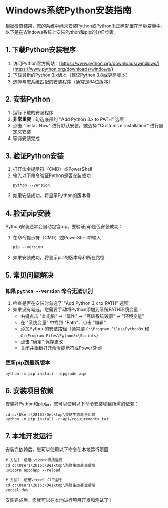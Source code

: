 # Windows系统Python安装指南

根据检查结果，您的系统中尚未安装Python或Python未正确配置在环境变量中。以下是在Windows系统上安装Python和pip的详细步骤。

## 1. 下载Python安装程序

1. 访问Python官方网站：[https://www.python.org/downloads/windows/](https://www.python.org/downloads/windows/)
2. 下载最新的Python 3.x版本（建议Python 3.8或更高版本）
3. 选择与您系统匹配的安装程序（通常是64位版本）

## 2. 安装Python

1. 运行下载的安装程序
2. **非常重要**：勾选底部的 "Add Python 3.x to PATH" 选项
3. 点击 "Install Now" 进行默认安装，或选择 "Customize installation" 进行自定义安装
4. 等待安装完成

## 3. 验证Python安装

1. 打开命令提示符（CMD）或PowerShell
2. 输入以下命令验证Python是否安装成功：
   ```
   python --version
   ```
3. 如果安装成功，将显示Python的版本号

## 4. 验证pip安装

Python安装通常会自动包含pip。要验证pip是否安装成功：

1. 在命令提示符（CMD）或PowerShell中输入：
   ```
   pip --version
   ```
2. 如果安装成功，将显示pip的版本号和所在路径

## 5. 常见问题解决

### 如果 `python --version` 命令无法识别

1. 检查是否在安装时勾选了 "Add Python 3.x to PATH" 选项
2. 如果没有勾选，您需要手动将Python添加到系统PATH环境变量：
   - 右键点击 "此电脑" -> "属性" -> "高级系统设置" -> "环境变量"
   - 在 "系统变量" 中找到 "Path"，点击 "编辑"
   - 添加Python的安装路径（通常是 `C:\Program Files\Python3x` 和 `C:\Program Files\Python3x\Scripts`）
   - 点击 "确定" 保存更改
   - 关闭并重新打开命令提示符或PowerShell

### 更新pip到最新版本

```
python -m pip install --upgrade pip
```

## 6. 安装项目依赖

安装好Python和pip后，您可以使用以下命令安装项目所需的依赖：

```
cd c:\Users\28163\Desktop\聚财生态基金后端
python -m pip install -r api/requirements.txt
```

## 7. 本地开发运行

安装完依赖后，您可以使用以下命令在本地运行项目：

```
# 方法1：使用uvicorn直接运行
cd c:\Users\28163\Desktop\聚财生态基金后端
uvicorn app:app --reload

# 方法2：使用Vercel CLI运行
cd c:\Users\28163\Desktop\聚财生态基金后端
vercel dev
```

安装完成后，您就可以在本地进行项目开发和测试了！